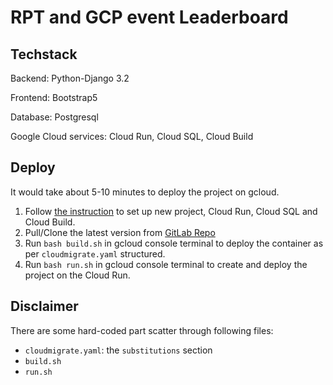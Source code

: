 # RPT and GCP event Leaderboard

## Techstack

Backend: Python-Django 3.2

Frontend: Bootstrap5

Database: Postgresql

Google Cloud services: Cloud Run, Cloud SQL, Cloud Build
## Deploy

It would take about 5-10 minutes to deploy the project on gcloud.

1. Follow [the instruction](https://cloud.google.com/python/django/run) to set up new project, Cloud Run, Cloud SQL and Cloud Build.
2. Pull/Clone the latest version from [GitLab Repo](https://gitlab.com/kangyuw/cloudrun-leaderboard)
3. Run ```bash build.sh``` in gcloud console terminal to deploy the container as per ```cloudmigrate.yaml``` structured.
4. Run ```bash run.sh``` in gcloud console terminal to create and deploy the project on the Cloud Run.

## Disclaimer

There are some hard-coded part scatter through following files:

* ```cloudmigrate.yaml```: the ```substitutions``` section
* ```build.sh```
* ```run.sh```